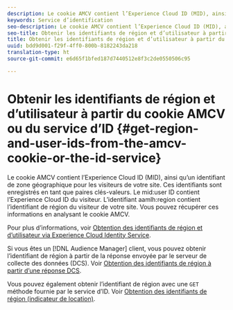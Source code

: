 ```yaml
---
description: Le cookie AMCV contient l’Experience Cloud ID (MID), ainsi qu’un identifiant de zone géographique pour les visiteurs de votre site. Ces identifiants sont enregistrés en tant que paires clés-valeurs. Le mid user ID contient l’Experience Cloud ID des visiteurs. Le aamlh region ID contient l’identifiant de région des visiteurs de votre site. Vous pouvez récupérer ces informations en analysant le cookie AMCV.
keywords: Service d’identification
seo-description: Le cookie AMCV contient l’Experience Cloud ID (MID), ainsi qu’un identifiant de zone géographique pour les visiteurs de votre site. Ces identifiants sont enregistrés en tant que paires clés-valeurs. Le mid user ID contient l’Experience Cloud ID des visiteurs. Le aamlh region ID contient l’identifiant de région des visiteurs de votre site. Vous pouvez récupérer ces informations en analysant le cookie AMCV.
seo-title: Obtenir les identifiants de région et d’utilisateur à partir du cookie AMCV ou du service d’ID
title: Obtenir les identifiants de région et d’utilisateur à partir du cookie AMCV ou du service d’ID
uuid: bdd9d001-f29f-4ff0-800b-8182243da218
translation-type: ht
source-git-commit: e6d65f1bfed187d7440512e8f3c2de0550506c95

---
```



# Obtenir les identifiants de région et d’utilisateur à partir du cookie AMCV ou du service d’ID {#get-region-and-user-ids-from-the-amcv-cookie-or-the-id-service}

Le cookie AMCV contient l’Experience Cloud ID (MID), ainsi qu’un identifiant de zone géographique pour les visiteurs de votre site. Ces identifiants sont enregistrés en tant que paires clés-valeurs. Le mid:user ID contient l’Experience Cloud ID du visiteur. L’identifiant aamlh:region contient l’identifiant de région du visiteur de votre site. Vous pouvez récupérer ces informations en analysant le cookie AMCV.

Pour plus d’informations, voir [Obtention des identifiants de région et d’utilisateur via Experience Cloud Identity Service](https://marketing.adobe.com/resources/help/en_US/aam/dcs-mcid-ids.html).

Si vous êtes un [!DNL Audience Manager] client, vous pouvez obtenir l’identifiant de région à partir de la réponse envoyée par le serveur de collecte des données (DCS). Voir [Obtention des identifiants de région à partir d’une réponse DCS](https://marketing.adobe.com/resources/help/en_US/aam/dcs-aam-ids.html).

Vous pouvez également obtenir l’identifiant de région avec une `GET` méthode fournie par le service d’ID. Voir [Obtention des identifiants de région (indicateur de location)](../library/get-set/getlocationhint.md#reference-a761030ff06c4439946bb56febf42d4c).
